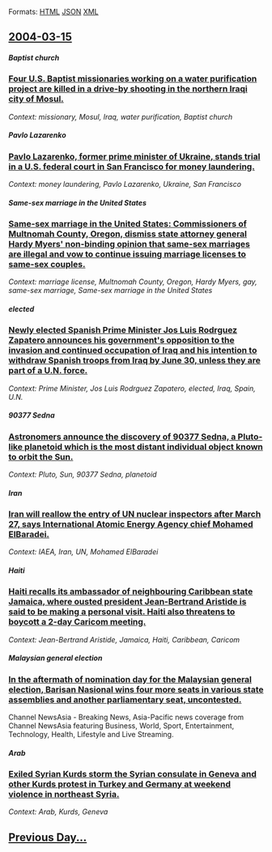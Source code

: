 
Formats: [HTML](2004/03/15/index.html)  [JSON](2004/03/15/index.json)  [XML](2004/03/15/index.xml)  

## [2004-03-15](/news/2004/03/15/index.md)

##### Baptist church
### [ Four U.S. Baptist missionaries working on a water purification project are killed in a drive-by shooting in the northern Iraqi city of Mosul. ](/news/2004/03/15/four-u-s-baptist-missionaries-working-on-a-water-purification-project-are-killed-in-a-drive-by-shooting-in-the-northern-iraqi-city-of-mosu.md)
_Context: missionary, Mosul, Iraq, water purification, Baptist church_

##### Pavlo Lazarenko
### [ Pavlo Lazarenko, former prime minister of Ukraine, stands trial in a U.S. federal court in San Francisco for money laundering. ](/news/2004/03/15/pavlo-lazarenko-former-prime-minister-of-ukraine-stands-trial-in-a-u-s-federal-court-in-san-francisco-for-money-laundering.md)
_Context: money laundering, Pavlo Lazarenko, Ukraine, San Francisco_

##### Same-sex marriage in the United States
### [ Same-sex marriage in the United States: Commissioners of Multnomah County, Oregon, dismiss state attorney general Hardy Myers' non-binding opinion that same-sex marriages are illegal and vow to continue issuing marriage licenses to same-sex couples. ](/news/2004/03/15/same-sex-marriage-in-the-united-states-commissioners-of-multnomah-county-oregon-dismiss-state-attorney-general-hardy-myers-non-binding.md)
_Context: marriage license, Multnomah County, Oregon, Hardy Myers, gay, same-sex marriage, Same-sex marriage in the United States_

##### elected
### [ Newly elected Spanish Prime Minister Jos Luis Rodrguez Zapatero announces his government's opposition to the invasion and continued occupation of Iraq and his intention to withdraw Spanish troops from Iraq by June 30, unless they are part of a U.N. force. ](/news/2004/03/15/newly-elected-spanish-prime-minister-jose-luis-rodriguez-zapatero-announces-his-government-s-opposition-to-the-invasion-and-continued-occup.md)
_Context: Prime Minister, Jos Luis Rodrguez Zapatero, elected, Iraq, Spain, U.N._

##### 90377 Sedna
### [ Astronomers announce the discovery of 90377 Sedna, a Pluto-like planetoid which is the most distant individual object known to orbit the Sun. ](/news/2004/03/15/astronomers-announce-the-discovery-of-90377-sedna-a-pluto-like-planetoid-which-is-the-most-distant-individual-object-known-to-orbit-the-su.md)
_Context: Pluto, Sun, 90377 Sedna, planetoid_

##### Iran
### [ Iran will reallow the entry of UN nuclear inspectors after March 27, says International Atomic Energy Agency chief Mohamed ElBaradei. ](/news/2004/03/15/iran-will-reallow-the-entry-of-un-nuclear-inspectors-after-march-27-says-international-atomic-energy-agency-chief-mohamed-elbaradei.md)
_Context: IAEA, Iran, UN, Mohamed ElBaradei_

##### Haiti
### [ Haiti recalls its ambassador of neighbouring Caribbean state Jamaica, where ousted president Jean-Bertrand Aristide is said to be making a personal visit. Haiti also threatens to boycott a 2-day Caricom meeting. ](/news/2004/03/15/haiti-recalls-its-ambassador-of-neighbouring-caribbean-state-jamaica-where-ousted-president-jean-bertrand-aristide-is-said-to-be-making-a.md)
_Context: Jean-Bertrand Aristide, Jamaica, Haiti, Caribbean, Caricom_

##### Malaysian general election
### [ In the aftermath of nomination day for the Malaysian general election, Barisan Nasional wins four more seats in various state assemblies and another parliamentary seat, uncontested. ](/news/2004/03/15/in-the-aftermath-of-nomination-day-for-the-malaysian-general-election-barisan-nasional-wins-four-more-seats-in-various-state-assemblies-an.md)
Channel NewsAsia - Breaking News, Asia-Pacific news coverage from Channel NewsAsia featuring Business, World, Sport, Entertainment, Technology, Health, Lifestyle and Live Streaming.

##### Arab
### [ Exiled Syrian Kurds storm the Syrian consulate in Geneva and other Kurds protest in Turkey and Germany at weekend violence in northeast Syria. ](/news/2004/03/15/exiled-syrian-kurds-storm-the-syrian-consulate-in-geneva-and-other-kurds-protest-in-turkey-and-germany-at-weekend-violence-in-northeast-syr.md)
_Context: Arab, Kurds, Geneva_

## [Previous Day...](/news/2004/03/14/index.md)

